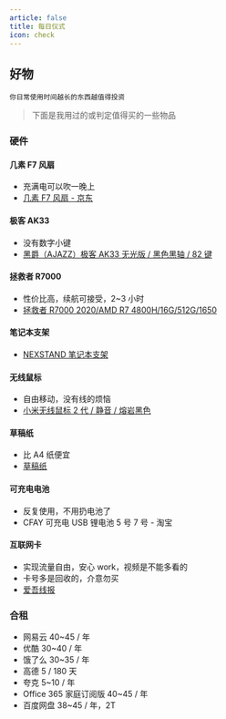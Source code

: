 ```yaml
---
article: false
title: 每日仪式
icon: check
---
```

## 好物

` 你日常使用时间越长的东西越值得投资 `

> 下面是我用过的或判定值得买的一些物品

### 硬件

#### 几素 F7 风扇

- 充满电可以吹一晚上
- [几素 F7 风扇 - 京东](https://item.jd.com/46490567710.html)

#### 极客 AK33

- 没有数字小键
- [黑爵（AJAZZ）极客 AK33 无光版 / 黑色黑轴 / 82 键](https://item.jd.com/4155886.html)

#### 拯救者 R7000

- 性价比高，续航可接受，2~3 小时
- [拯救者 R7000 2020/AMD R7 4800H/16G/512G/1650](https://item.lenovo.com.cn/product/1007675.html)

#### 笔记本支架

- [NEXSTAND 笔记本支架](https://item.jd.com/16879857473.html)

#### 无线鼠标

- 自由移动，没有线的烦恼
- [小米无线鼠标 2 代 / 静音 / 熔岩黑色](https://item.jd.com/100009910428.html)

#### 草稿纸

- 比 A4 纸便宜
- [草稿纸](https://detail.tmall.com/item.htm?id=647787947342)

#### 可充电电池

- 反复使用，不用扔电池了
- CFAY 可充电 USB 锂电池 5 号 7 号 - 淘宝

#### 互联网卡

- 实现流量自由，安心 work，视频是不能多看的
- 卡号多是回收的，介意勿买
- [爱吾线报](https://25xianbao.com/)

### 合租

- 网易云 40~45 / 年
- 优酷 30~40 / 年
- 饿了么 30~35 / 年
- 高德 5 / 180 天
- 夸克 5~10 / 年
- Office 365 家庭订阅版 40~45 / 年
- 百度网盘 38~45 / 年，2T
